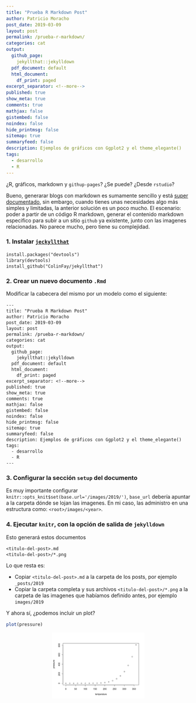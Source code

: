 ```yaml
---
title: "Prueba R Markdown Post"
author: Patricio Moracho
post_date: 2019-03-09
layout: post
permalink: /prueba-r-markdown/
categories: cat
output: 
  github_page:    
    jekyllthat::jekylldown
  pdf_document: default
  html_document:
    df_print: paged
excerpt_separator: <!--more-->
published: true
show_meta: true
comments: true
mathjax: false
gistembed: false
noindex: false
hide_printmsg: false
sitemap: true
summaryfeed: false
description: Ejemplos de gráficos con Ggplot2 y el theme_elegante()
tags:
  - desarrollo
  - R
---
```


¿R, gráficos, markdown y `githup-pages`? ¿Se puede? ¿Desde `rstudio`?

Bueno, generarar blogs con markdown es sumamente sencillo y está [super documentado](https://bookdown.org/yihui/blogdown/), sin embargo, cuando tienes unas necesidades algo más simples y limitadas, la anterior solución es un poco mucho. El escenario: poder a partir de un código R markdown, generar el contenido markdown especifico para subir a un sitio `github` ya existente, junto con las imagenes relacionadas. No parece mucho, pero tiene su complejidad.

### 1. Instalar [`jeckyllthat`](https://github.com/ColinFay/jekyllthat)

    install.packages("devtools")
    library(devtools)
    install_github("ColinFay/jekyllthat")

### 2. Crear un nuevo documento `.Rmd`

Modificar la cabecera del mismo por un modelo como el siguiente:

    ---
    title: "Prueba R Markdown Post"
    author: Patricio Moracho
    post_date: 2019-03-09
    layout: post
    permalink: /prueba-r-markdown/
    categories: cat
    output: 
      github_page:    
        jekyllthat::jekylldown
      pdf_document: default
      html_document:
        df_print: paged
    excerpt_separator: <!--more-->
    published: true
    show_meta: true
    comments: true
    mathjax: false
    gistembed: false
    noindex: false
    hide_printmsg: false
    sitemap: true
    summaryfeed: false
    description: Ejemplos de gráficos con Ggplot2 y el theme_elegante()
    tags:
      - desarrollo
      - R
    ---

### 3. Configurar la sección `setup` del documento

Es muy importante configurar `knitr::opts_knit$set(base.url='/images/2019/')`, `base_url` debería apuntar a la carpeta dónde se lojan las imagenes. En mi caso, las administro en una estructura como: `<root>/images/<year>`.

### 4. Ejecutar `knitr`, con la opción de salida de `jekylldown`

Esto generará estos documentos

    <titulo-del-post>.md
    <titulo-del-post>/*.png

Lo que resta es:

-   Copiar `<titulo-del-post>.md` a la carpeta de los posts, por ejemplo `_posts/2019`
-   Copiar la carpeta completa y sus archivos `<titulo-del-post>/*.png` a la carpeta de las imagenes que habíamos definido antes, por ejemplo `images/2019`

Y ahora sí, ¿podemos incluir un plot?

``` r
plot(pressure)
```

<img src="/images/2019/2019-03-09-prueba-r-markdown_files/figure-markdown_github/pressure-1.png" width="50%" style="display: block; margin-left: auto; margin-right: auto; width: 50%;" />
